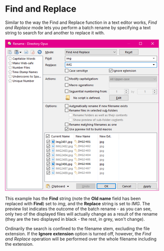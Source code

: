 # Find and Replace

Similar to the way the Find and Replace function in a text editor works, *Find and Replace* mode lets you perform a batch rename by specifying a text string to search for and another to replace it with.

![](/Manual/images/media/find_and_replace.png)

This example has the **Find** string (note the **Old name** field has been replaced with **Find**) set to *img*, and the **Replace** string is set to *IMG*. The preview list indicates the outcome of the batch rename - as you can see, only two of the displayed files will actually change as a result of the rename (they are the two displayed in black - the rest, in grey, won't change).

Ordinarily the search is confined to the filename stem, excluding the file extension. If the **Ignore extension** option is turned off, however, the *Find and Replace* operation will be performed over the whole filename including the extension.
